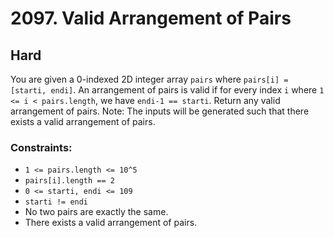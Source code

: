 # 2097. Valid Arrangement of Pairs

## Hard

You are given a 0-indexed 2D integer array `pairs` where `pairs[i] = [starti, endi]`. An arrangement of pairs is valid
if for every index `i` where `1 <= i < pairs.length`, we have `endi-1 == starti`. Return any valid arrangement of pairs.
Note: The inputs will be generated such that there exists a valid arrangement of pairs.

### Constraints:

- `1 <= pairs.length <= 10^5`
- `pairs[i].length == 2`
- `0 <= starti, endi <= 109`
- `starti != endi`
- No two pairs are exactly the same.
- There exists a valid arrangement of pairs.
